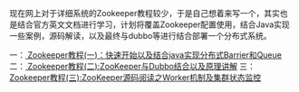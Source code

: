现在网上对于详细系统的Zookeeper教程较少，于是自己想着来写一个，其实也是结合官方英文文档进行学习，计划将覆盖Zookeeper配置使用，结合Java实现一些案例，源码解读，以及最终与dubbo等进行结合部署一个分布式系统。

一：[ Zookeeper教程(一)：快速开始以及结合java实现分布式Barrier和Queue][1]
二：[ Zookeeper教程(二):ZooKeeper与Dubbo结合以及原理讲解][2]
三：[Zookeeper教程(三):ZooKeeper源码阅读之Worker机制及集群状态监控][3]


  [1]: http://blog.csdn.net/killuazoldyck/article/details/72773873
  [2]: http://blog.csdn.net/killuazoldyck/article/details/72804280
  [3]: http://blog.csdn.net/killuazoldyck/article/details/72832413